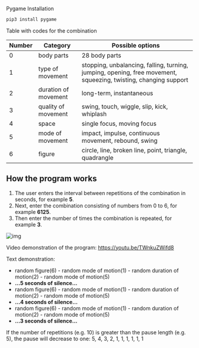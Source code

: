 Pygame Installation

```bash
pip3 install pygame
```

Table with codes for the combination

| Number | Category                  | Possible options                                           |
| ----- | -------------------------- | ------------------------------------------------------------ |
| 0     | body parts               | 28 body parts                                               |
| 1     | type of movement              | stopping, unbalancing, falling, turning, jumping, opening, free movement, squeezing, twisting, changing support |
| 2     | duration of movement | long-term, instantaneous                                         |
| 3     | quality of movement         | swing, touch, wiggle, slip, kick, whiplash |
| 4     | space             | single focus, moving focus                        |
| 5     | mode of movement | impact, impulse, continuous movement, rebound, swing           |
| 6     | figure                     | circle, line, broken line, point, triangle, quadrangle  |

## How the program works

1. The user enters the interval between repetitions of the combination in seconds, for example **5**.
2. Next, enter the combination consisting of numbers from 0 to 6, for example **6125**.
3. Then enter the number of times the combination is repeated, for example **3**.

![img](https://lh6.googleusercontent.com/KtaKPcylF72q4Vgujmacd8RV5AXLGQOgK5fRpkGLTnIOLLcQeuztzuqGQToT3dQj9uo0AkDed-_fgrI7uFInPe8-b7vXBRVpV3m5ujuy_lFrLoQmMKF7paFGPZYWhUQAxCc4muvM)

Video demonstration of the program: https://youtu.be/TWnkuZWifd8

Text demonstration:

- random figure(6) - random mode of motion(1) - random duration of motion(2) - random mode of motion(5)
- **...5 seconds of silence…**
- random figure(6) - random mode of motion(1) - random duration of motion(2) - random mode of motion(5)
- **...4 seconds of silence…**
- random figure(6) - random mode of motion(1) - random duration of motion(2) - random mode of motion(5)
- **...3 seconds of silence…**

If the number of repetitions (e.g. 10) is greater than the pause length (e.g. 5), the pause will decrease to one: 5, 4, 3, 2, 1, 1, 1, 1, 1, 1
